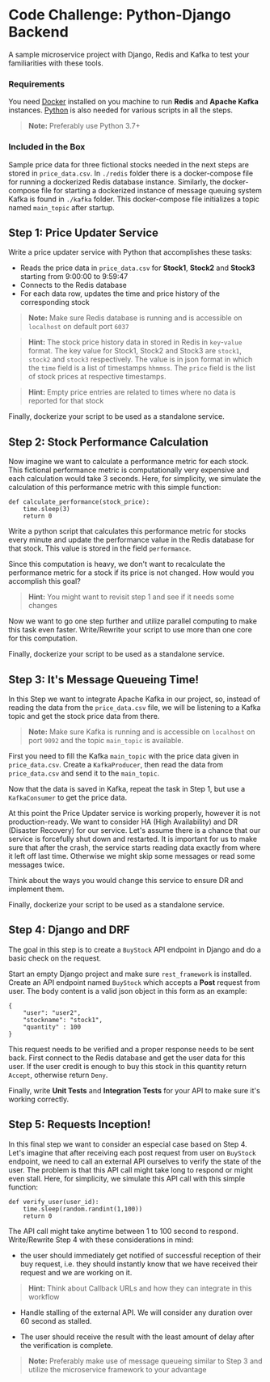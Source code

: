
# Code Challenge: Python-Django Backend
A sample microservice project with Django, Redis and Kafka to test your familiarities with these tools.

### Requirements

You need [Docker](https://docs.docker.com/get-docker/) installed on you machine to run **Redis** and **Apache Kafka** instances. [Python](https://www.python.org/downloads/) is also needed for various scripts in all the steps.

> **Note:** Preferably use Python 3.7+

### Included in the Box

Sample price data for three fictional stocks needed in the next steps are stored in `price_data.csv`. In `./redis` folder there is a docker-compose file for running a dockerized Redis database instance. Similarly, the docker-compose file for starting a dockerized instance of message queuing system Kafka is found in `./kafka` folder. This docker-compose file initializes a topic named `main_topic` after startup.

## Step 1: Price Updater Service

Write a price updater service with Python that accomplishes these tasks:

- Reads the price data in `price_data.csv` for **Stock1**, **Stock2** and **Stock3** starting from 9:00:00 to 9:59:47
- Connects to the Redis database
- For each data row, updates the time and price history of the corresponding stock 

> **Note:** Make sure Redis database is running and is accessible on `localhost` on default port `6037`

> **Hint:** The stock price history data in stored in Redis in `key`-`value` format. The key value for Stock1, Stock2 and Stock3 are `stock1`, `stock2` and `stock3` respectively. The value is in json format in which the `time` field is a list of timestamps `hhmmss`. The `price`	field is the list of stock prices at respective timestamps.

> **Hint:** Empty price entries are related to times where no data is reported for that stock

Finally, dockerize your script to be used as a standalone service.

## Step 2: Stock Performance Calculation

Now imagine we want to calculate a performance metric for each stock. This fictional performance metric is computationally very expensive and each calculation would take 3 seconds. Here, for simplicity, we simulate the calculation of this performance metric with this simple function:

```
def calculate_performance(stock_price):
	time.sleep(3)
	return 0
```
Write a python script that calculates this performance metric for stocks every minute and update the performance value in the Redis database for that stock. This value is stored in the field `performance`.  

Since this computation is heavy, we don't want to recalculate the performance metric for a stock if its price is not changed. How would you accomplish this goal? 

> **Hint:** You might want to revisit step 1 and see if it needs some changes

Now we want to go one step further and utilize parallel computing to make this task even faster. Write/Rewrite your script to use more than one core for this computation. 

Finally, dockerize your script to be used as a standalone service.

## Step 3: It's Message Queueing Time!

In this Step we want to integrate Apache Kafka in our project, so, instead of reading the data from the  `price_data.csv` file, we will be listening to a Kafka topic and get the stock price data from there. 

> **Note:** Make sure Kafka is running and is accessible on `localhost` on port `9092` and the topic `main_topic` is available.

First you need to fill the Kafka `main_topic` with the price data given in `price_data.csv`. Create a `KafkaProducer`, then read the data from  `price_data.csv` and send it to the `main_topic`.

Now that the data is saved in Kafka, repeat the task in Step 1, but use a `KafkaConsumer` to get the price data.

At this point the Price Updater service is working properly, however it is not production-ready. We want to consider HA (High Availability) and DR (Disaster Recovery) for our service. Let's assume there is a chance that our service is forcefully shut down and restarted. It is important for us to make sure that after the crash, the service starts reading data exactly from where it left off last time. Otherwise we might skip some messages or read some messages twice. 

Think about the ways you would change this service to ensure DR and implement them. 

Finally, dockerize your script to be used as a standalone service.

## Step 4: Django and DRF

The goal in this step is to create a `BuyStock` API endpoint in Django and do a basic check on the request.

Start an empty Django project and make sure `rest_framework` is installed. Create an API endpoint named `BuyStock` which accepts a **Post** request  from user. The body content is a valid json object in this form as an example:

```
{ 
	"user": "user2", 
	"stockname": "stock1", 
	"quantity" : 100 
}
```
This request needs to be verified and a proper response needs to be sent back. 
First connect to the Redis database and get the user data for this user. If the user credit is enough to buy this stock in this quantity return `Accept`, otherwise return `Deny`.

Finally, write **Unit Tests** and **Integration Tests** for your API to make sure it's working correctly.

## Step 5: Requests Inception!

In this final step we want to consider an especial case based on Step 4. Let's imagine that after receiving each post request from user on `BuyStock` endpoint, we need to call an external API ourselves to verify the state of the user. The problem is that this API call might take long to respond or might even stall. Here, for simplicity, we simulate this API call with this simple function:

```
def verify_user(user_id):
	time.sleep(random.randint(1,100))
	return 0
```
The API call might take anytime between 1 to 100 second to respond. Write/Rewrite Step 4 with these considerations in mind:

- the user should immediately get notified of successful reception of their buy request, i.e. they should instantly know that we have received their request and we are working on it. 

> **Hint:** Think about Callback URLs and how they can integrate in this workflow

- Handle stalling of the external API. We will consider any duration over 60 second as stalled.

- The user should receive the result with the least amount of delay after the verification is complete.

> **Note:** Preferably make use of message queueing similar to Step 3 and utilize the microservice framework to your advantage
